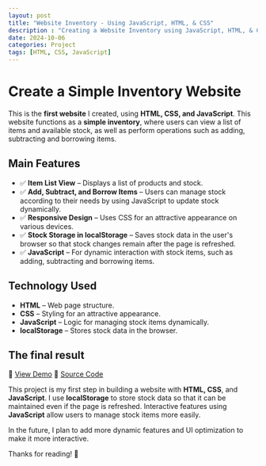 ```yaml
---
layout: post
title: "Website Inventory - Using JavaScript, HTML, & CSS"
description : "Creating a Website Inventory using JavaScript, HTML, & CSS"
date: 2024-10-06
categories: Project
tags: [HTML, CSS, JavaScript]
---
```


# Create a Simple Inventory Website

This is the **first website** I created, using **HTML, CSS, and JavaScript**. This website functions as a **simple inventory**, where users can view a list of items and available stock, as well as perform operations such as adding, subtracting and borrowing items.

## Main Features
- ✅ **Item List View** – Displays a list of products and stock.
- ✅ **Add, Subtract, and Borrow Items** – Users can manage stock according to their needs by using JavaScript to update stock dynamically.
- ✅ **Responsive Design** – Uses CSS for an attractive appearance on various devices.
- ✅ **Stock Storage in localStorage** – Saves stock data in the user's browser so that stock changes remain after the page is refreshed.
- ✅ **JavaScript** – For dynamic interaction with stock items, such as adding, subtracting and borrowing items.

## Technology Used
- **HTML** – Web page structure.
- **CSS** – Styling for an attractive appearance.
- **JavaScript** – Logic for managing stock items dynamically.
- **localStorage** – Stores stock data in the browser.

## The final result
🔗 [View Demo](https://yourinventorydemo.com)
🔗 [Source Code](https://github.com/Ervin1809/Project-Inventory-5)

This project is my first step in building a website with **HTML, CSS**, and **JavaScript**. I use **localStorage** to store stock data so that it can be maintained even if the page is refreshed. Interactive features using **JavaScript** allow users to manage stock items more easily.

In the future, I plan to add more dynamic features and UI optimization to make it more interactive.

Thanks for reading! 🚀
